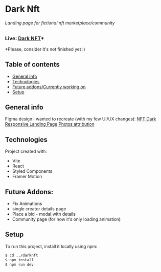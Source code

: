 # Dark Nft

###### Landing page for fictional nft marketplace/community

### Live: [Dark NFT](https://darknft.netlify.app/)\*

\*Please, consider it's not finished yet :)

## Table of contents

- [General info](#general-info)
- [Technologies](#technologies)
- [Future addons/Currently working on](#future-addons)
- [Setup](#setup)

## General info

Figma design I wanted to recreate (with my few UI/UX changes): [NFT Dark Responsive Landing Page](<https://www.figma.com/file/jgcC1600ZYxppbb4IuKtEl/NFT-Dark-Responsive-Landing-Page-UI-UX-Design-Free-Download-(Community)>)
[Photos attribution](https://github.com/ZuzaUsakiewicz/darknft/blob/main/src/assets/attribution.md)

## Technologies

Project created with:

- Vite
- React
- Styled Components
- Framer Motion

## Future Addons:

- Fix Animations
- single creator details page
- Place a bid - modal with details
- Community page (for now it's only loading animation)

## Setup

To run this project, install it locally using npm:

```bash
$ cd ../darknft
$ npm install
$ npm run dev
```
